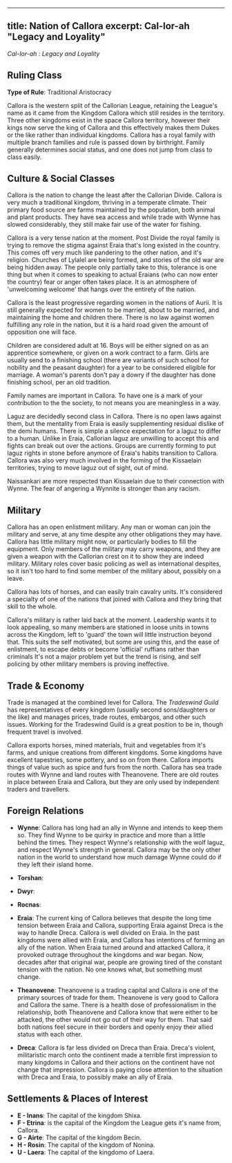 
---
title: Nation of Callora
excerpt: Cal-lor-ah "Legacy and Loyality"
---

*Cal-lor-ah : Legacy and Loyality* 

## Ruling Class

**Type of Rule**: Traditional Aristocracy

Callora is the western split of the Callorian League, retaining the League's name as it came from the Kingdom Callora which still resides in the territory. Three other kingdoms exist in the space Callora territory, however their kings now serve the king of Callora and this effectively makes them Dukes or the like rather than individual kingdoms. Callora has a royal family with multiple branch families and rule is passed down by birthright. Family generally determines social status, and one does not jump from class to class easily. 

## Culture & Social Classes

Callora is the nation to change the least after the Callorian Divide. Callora is very much a traditional kingdom, thriving in a temperate climate. Their primary food source are farms maintained by the population, both animal and plant products. They have sea access and while trade with Wynne has slowed considerably, they still make fair use of the water for fishing. 

Callora is a very tense nation at the moment. Post Divide the royal family is trying to remove the stigma against Eraia that's long existed in the country. This comes off very much like pandering to the other nation, and it's religion. Churches of Lylalel are being formed, and stories of the old war are being hidden away. The people only partially take to this, tolerance is one thing but when it comes to speaking to actual Eraians (who can now enter the country) fear or anger often takes place. It is an atmosphere of 'unwelcoming welcome' that hangs over the entirety of the nation. 

Callora is the least progressive regarding women in the nations of Aurii. It is still generally expected for women to be married, about to be married, and maintaining the home and children there. There is no law against women fulfilling any role in the nation, but it is a hard road given the amount of opposition one will face. 

Children are considered adult at 16. Boys will be either signed on as an apprentice somewhere, or given on a work contract to a farm. Girls are usually send to a finishing school (there are variants of such school for nobility and the peasant daughter) for a year to be considered eligible for marriage. A woman's parents don't pay a dowry if the daughter has done finishing school, per an old tradition. 

Family names are important in Callora. To have one is a mark of your contribution to the the society, to not means you are meaningless in a way. 

Laguz are decidedly second class in Callora. There is no open laws against them, but the mentality from Eraia is easily supplementing residual dislike of the demi humans. There is simple a silence expectation for a laguz to differ to a human. Unlike in Eraia, Callorian laguz are unwilling to accept this and fights can break out over the actions. Groups are currently forming to put laguz rights in stone before anymore of Eraia's habits transition to Callora. Callora was also very much involved in the forming of the Kissaelain territories, trying to move laguz out of sight, out of mind.

Naissankari are more respected than Kissaelain due to their connection with Wynne. The fear of angering a Wynnite is stronger than any racism. 

## Military

Callora has an open enlistment military. Any man or woman can join the military and serve, at any time despite any other obligations they may have. Callora has little military might now, or particularly bodies to fill the equipment. Only members of the military may carry weapons, and they are given a weapon with the Callorian crest on it to show they are indeed military. Military roles cover basic policing as well as international despites, so it isn't too hard to find some member of the military about, possibly on a leave. 

Callora has lots of horses, and can easily train cavalry units. It's considered a specialty of one of the nations that joined with Callora and they bring that skill to the whole. 

Callora's military is rather laid back at the moment. Leadership wants it to look appealing, so many members are stationed in loose units in towns across the Kingdom, left to 'guard' the town will little instruction beyond that. This suits the self motivated, but some are using this, and the ease of enlistment, to escape debts or become 'official' ruffians rather than criminals It's not a major problem yet but the trend is rising, and self policing by other military members is proving ineffective. 

## Trade & Economy

Trade is managed at the combined level for Callora. The *Tradeswind Guild* has representatives of every kingdom (usually second sons/daughters or the like) and manages prices, trade routes, embargos, and other such issues. Working for the Tradeswind Guild is a great position to be in, though frequent travel is involved. 

Callora exports horses, mined materials, fruit and vegetables from it's farms, and unique creations from different kingdoms. Some kingdoms have excellent tapestries, some pottery, and so on from there. Callora imports things of value such as spice and furs from the north. Callora has sea trade routes with Wynne and land routes with Theanovene. There are old routes in place between Eraia and Callora, but they are only used by independent traders and travellers.

## Foreign Relations

* **Wynne**: Callora has long had an ally in Wynne and intends to keep them so. They find Wynne to be quirky in practice and more than a little behind the times. They respect Wynne's relationship with the wolf laguz, and respect Wynne's strength in general. Callora may be the only other nation in the world to understand how much damage Wynne could do if they left their island home. 

* **Torshan**: 

* **Dwyr**:

* **Rocnas**:

* **Eraia**: The current king of Callora believes that despite the long time tension between Eraia and Callora, supporting Eraia against Dreca is the way to handle Dreca.      Callora is well divided on Eraia. In the past kingdoms were allied with Eraia, and Callora has intentions of forming an ally of the nation. When Eraia turned around and attacked Callora, it provoked outrage throughout the kingdoms and war began. Now, decades after that original war, people are growing tired of the constant tension with the nation. No one knows what, but something must change.

* **Theanovene**: Theanovene is a trading capital and Callora is one of the primary sources of trade for them. Theanovene is very good to Callora and Callora the same. There is a health dose of professionalism in the relationship, both Theanovene and Callora know that were either to be attacked, the other would not go out of their way for them. That said both nations feel secure in their borders and openly enjoy their allied status with each other.

* **Dreca**: Callora is far less divided on Dreca than Eraia. Dreca's violent, militaristic march onto the continent made a terrible first impression to many kingdoms in Callora and their actions on the continent have not change that impression. Callora is paying close attention to the situation with Dreca and Eraia, to possibly make an ally of Eraia. 

## Settlements & Places of Interest

* **E - Inans**: The capital of the kingdom Shixa.
* **F - Etrina**: is the capital of the Kingdom the League gets it's name from, Callora.
* **G - Airte**: The capital of the kingdom Becin.
* **H - Rosin**: The capital of the kingdom of Nonina.
* **U - Laera**: The capital of the kingdomo of Laera.
